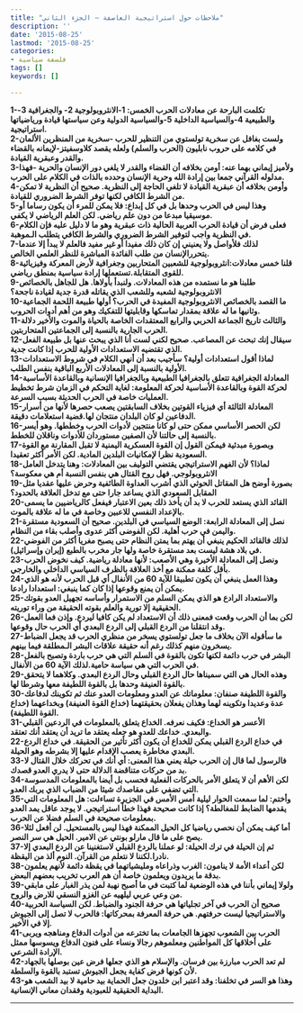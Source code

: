 ```yaml
---
title: "ملاحظات حول استراتيجية العاصفة – الجزء الثاني"
description: ''
date: '2015-08-25'
lastmod: '2015-08-25'
categories:
- فلسفة سياسية
tags: []
keywords: []

---
```

**1-تكلمت البارحة عن معادلات الحرب الخمس: 1-الانثروبولوجية 2- والجغرافية 3-والطبيعية 4-والسياسية الداخلية 5-والسياسية الدولية وعن سياستها قيادة ورياضياتها استراتيجية.  
2-ولست بغافل عن سخرية تولستوي من التنظير للحرب -سخرية من المنظرين الألمان في كلامه على حروب نابليون (الحرب والسلم) ولعله يقصد كلاوسفيتز-لإيمانه بالقضاء والقدر وعبقرية القيادة.  
3-ولأميز إيماني بهما عنه: أومن بخلافه أن القضاء والقدر لا يلغي دور الإنسان والحرية -فهذا مدلوله القرآني جمعا بين إرادة الله وحرية الإنسان وحدده بالذات في الكلام على الحرب.  
4-وأومن بخلافه أن عبقرية القيادة لا تلغي الحاجة إلى النظرية. صحيح أن النظرية لا تمكن من الشرط الكافي لكنها توفر الشرط الضروري للقيادة.  
5-وهذا ليس في الحرب وحدها بل في كل إبداع: فلا يمكن للمرء أن يكون رساما أو موسيقيا مبدعا من دون علم رياضي. لكن العلم الرياضي لا يكفي.  
6-فعلى فرض أن قيادة الحرب العربية الحالية ذات عبقرية وهو ما لا دليل عليه فإن الكلام في النظرية واجب لتوفير الشرط الضروري والشرط الكافي يتطلب الـموهبة.  
7-لذلك فلأواصل ولا يعنيني إن كان ذلك مفيدا أو غير مفيد فالعلم لا يبدأ إلا عندما يتحررالإنسان من طلب الفائدة المباشرة للنظر العلمي الخالص.  
8-قلنا خمس معادلات:انثروبولوجية للشعبين المتحاربين وجغرافية لأرض المعركة وفيزيائية للقوى المتقابلة.تستعملها إرادة سياسية بمنطق رياضي.  
9-طلبنا هو ما نستمده من هذه المعادلات. ولنبدأ بأولاها. هل للجاهل بالخصائص الانثروبولوجية لشعبه وللشعب الذي يقاتله قدرة جدية لقيادة ناجحة؟  
10-ما القصد بالخصائص الانثروبولوجية المفيدة في الحرب؟ أولها طبيعة اللحمة الجماعية وثانيها ما له علاقة بمقدار تماسكها وقابليتها للتفكيك وهو من أهم أدوات الحروب.  
11-والثالث تاريخ الجماعة الحربي والرابع المعتقدات الخاصة بالحياة والموت والأخير دلالة الحرب الجارية بالنسبة إلى الجماعتين المتحاربتين.  
12-سيقال إنك تبحث عن المصاعب. صحيح لكني لست أنا الذي يبحث عنها بل طبيعة الفعل الذي تقتضيه الاستعدادات الأولية للحرب إذا كانت جدية.  
13-لماذا أقول استعدادات أولية؟ سأجيب بعد أن أنهي الكلام في شروط الاستعدادات الأولية بالنسبة إلى المعادلات الأربع الباقية بنفس الطلب.  
14-المعادلة الجغرافية تتعلق بالجغرافيا الطبيعية وبالجغرافيا الإنسانية وبالقاعدة الأساسية لحركة القوة وبالقاعدة الأساسية لحركة المعلومة: لغاية التحكم في الزمان شرط تخطيط العمليات خاصة في الحرب الحديثة بسبب السرعة.  
15-المعادلة الثالثة أي فيزياء القوتين بخلاف السابقتين يصعب حصرها لأنها من أسرار الدفاعين لو كان البلدان منتجان لها.قضية استعلامات دقيقة.  
16-لكن الحصر الأساسي ممكن حتى لو كانا منتجين لأدوات الحرب وخططها. وهو أيسر بالنسبة إلى حالتنا لأن الصفين مستوردان للأدوات وناقلان للخطط.  
17-وبصورة مبدئية فيمكن القول إن القوة العسكرية اليمنية لا تقبل المقارنة مع القوة السعودية نظرا لإمكانيات البلدين المادية. لكن الأمر أكثر تعقيدا.  
18-لماذا؟ لأن الفهم الاستراتيجي يقتضي التوليف بين المعادلات: وهنا يتدخل العامل الانثروبولوجي. فهل روح القتال هي بنفس النسبة أم هي معكوسة؟  
19-بصورة أوضح هل المقاتل الحوثي الذي أشرب العداوة الطائفية وحرض عليها عقديا مثل المقابل السعودي الذي يساعد جارا حتى مع تدخل العلاقة بالحدود؟  
20-القائد الذي يستعد للحرب لا بد أن يأخذ ذلك بعين الاعتبار فيفعل كالرياضيين ما يسمى بالإعداد النفسي للاعبين وخاصة في ما له علاقة بالموت.  
21-نصل إلى المعادلة الرابعة: الوضع السياسي في البلدين. صحيح أن السعودية مستقرة واليمن في حرب أهلية. لكن الفوضى أكثر عدوى وأصلب بقاء من النظام.  
22-لذلك فالقائد الحكيم ينبغي أن يهتم بما يمتن النظام حتى يصبح مغريا أكثر من الفوضي في بلاد هشة ليست بعد مستقرة خاصة ولها جار مخرب بالطبع (إيران وإسرائيل).  
23-ونصل إلى المعادلة الأخيرة وهي الأصعب: لأنها معادلة رياضية. كيف نخوض الحرب بأقل كلفة ممكنة مع أخذ العلاقة بالظرف السياسي الداخلي والخارجي.  
24-وهذا العمل ينبغي أن يكون تطبيقا للآية 60 من الأنفال أي قبل الحرب لأنه هو الذي يمكن أن يمنع وقوعها إذا كان كما ينبغي: استعدادا رادعا.  
25-والاستعداد الرادع هو الذي يمكن السلم من الاستمرار وأساسه تجهيل العدو بقوتك الحقيقية إلا تورية والعلم بقوته الحقيقة من وراء توريته.  
26-لكن بما أن الحرب وقعت فمعنى ذلك أن الاستعداد لم يكن كافيا ليردع. وإذن فما العمل وقد انتقلنا من الردع القبلي إلى الردع البعدي أي الحرب حال وقوعها.  
27-ما سأقوله الآن بخلاف ما جعل تولستوي يسخر من منظري الحرب قد يجعل الضباط يسخرون منهم كذلك رغم أنه حقيقة علاقات البشر الـمطلقة فيما بينهم.  
28-البشر في حرب دائمة لكنها تكون بالقوة في السلم التي هي حرب باردة وتصبح بالفعل في الحرب التي هي سياسة حامية.لذلك الآية 60 من الأنفال.  
29-وهذه الحال هي التي سميناها حال الردع القبلي وحال الردع البعدي. وكلاهما لا يتحقق بالقوة العنيفة وحدها بل بالقوة اللطيفة معها وشرطا لها.  
30-والقوة اللطيفة صنفان: معلوماتك عن العدو ومعلومات العدو عنك ثم تكوينك لدفاعك عدة وعديدا وتكوينه لهما وهذان يفعلان بحقيقتهما (خداع القوة العنيفة) وبخداعهما (خداع القوة اللطيفة).  
31-الأعسر هو الخداع: فكيف نعرفه. الخداع يتعلق بالمعلومات في الردعين القبلي والبعدي. خداعك للعدو هو جعله يعتقد ما تريد أن يعتقد أنك تعتقد.  
22-في خداع الردع القبلي يمكن للخداع أن يكون أكثر تأثير من الحقيقة. في خداع الردع البعدي مخاطرة يعصب الإقدام عليها إلا بشرطه وهو الحيلة.  
33-فالرسول لما قال إن الحرب حيلة يعني هذا المعنى: أي أنك في تحركك خلال القتال لا بد من حركات متناقضة الدلالة حتى لا يدري العدو قصدك.  
34-لكن الأهم أن لا يتعلق الأمر بالحركات الفعلية فحسب بل أيضا بالمعلومات المدسوسة التي تضفي على مقاصدك شيئا من الضباب الذي يربك العدو.  
35-وأختم: لما سمعت الحوار ليلية أمس الأمس في الجزيرة تساءلت: هل المعلومات التي يقدمها الضابط للمغالطة؟ إذا كانت صحيحة فهذا خطأ استراتيجي. لا يوجد عاقل يمد العدو بمعلومات صحيحة في السلم فضلا عن الحرب.  
36-أما كيف يمكن أن نحصي رياضيا كل الحيل الممكنة فهذا ليس بالمستحيل. لن أفعل لئلا يصح على ما قال مارلو بونتي عن الامير. الحيل هي سر النصر.  
37-ثم إن الحيلة في ترك الحيلة: لو عملنا بالردع القبلي لاستغنينا عن الردع البعدي إلا نادرا.لكننا لا نتعلم من القرآن. النوم ألذ من اليقظة.  
38-لكن أعداء الأمة لا ينامون: الغرب وذراعاه ومليشياتهما في يقظة دائمة لأنهم يعلمون بدقة ما يريدون ويعلمون خاصة أن هم العرب تخريب بعضهم البعض.  
39-ولولا إيماني بأننا في هذه الوضعية لما كتبت في ما أصبح نهبة لمن يذر الغبار على مابقي من وعي عربي ليلهيه عن الغزو النسقي للارض والروح.  
40-صحيح أن الحرب في آخر تجلياتها هي حرفة الجنود والضباط. لكن السياسة الحربية والاستراتيجيا ليست حرفتهم. هي حرفة المعرفة بمحركاتها: فالحرب لا تصل إلى الجيوش إلا في الأخير.  
41-الحرب بين الشعوب تجهزها الجامعات بما تخترعه من أدوات الدفاع ومناهجه ويربى على أخلاقها كل المواطنين ومعلموهم رجالا ونساء على فنون الدفاع ويسوسها ممثل الإرادة الشرعي.  
42-لم تعد الحرب مبارزة بين فرسان. والإسلام هو الذي جعلها فرض عين بوصلها بالجهاد لأن كونها فرض كفاية يجعل الجيوش تستبد بالقوة والسلطة.  
43-وهذا هو السر في تخلفنا: وقد اعتبر ابن خلدون جعل الحماية بيد حامية لا بيد الشعب هو البداية الحقيقية للعبودية وفقدان معاني الإنسانية.**

---

###